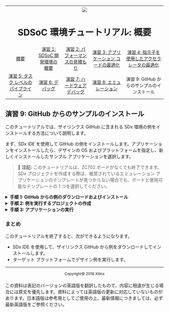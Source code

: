 ﻿
<table style="width:100%">
  <tr>
    <th width="100%" colspan="6"><img src="https://www.xilinx.com/content/dam/xilinx/imgs/press/media-kits/corporate/xilinx-logo.png" width="30%"/><h1>SDSoC 環境チュートリアル: 概要</h1>
</th>
  </tr>
  <tr>
    <td align="center"><a href="README.md">概要</a></td>
    <td align="center"><a href="lab-1-introduction-to-the-sdsoc-development-environment.md">演習 1: SDSoC 開発環境の概要</a></td>
    <td align="center"><a href="lab-2-performance-estimation.md">演習 2: パフォーマンスの見積もり</a></td>
    <td align="center"><a href="lab-3-optimize-the-application-code.md">演習 3: アプリケーション コードの最適化</a></td>
    <td align="center"><a href="lab-4-optimize-the-accelerator-using-directives.md">演習 4: 指示子を使用したアクセラレータの最適化  </a></td>
  </tr>
  <tr>
    <td align="center"><a href="lab-5-task-level-pipelining.md">演習 5: タスク レベルのパイプライン</a></td>
    <td align="center"><a href="lab-6-debug.md">演習 6: デバッグ</a></td>
    <td align="center"><a href="lab-7-hardware-debug.md">演習 7: ハードウェア デバッグ</a></td>
    <td align="center"><a href="lab-8-emulation.md">演習 8: エミュレーション</a></td>
    <td align="center">演習 9: GitHub からのサンプルのインストール</td>
</table>

## 演習 9: GitHub からのサンプルのインストール  

このチュートリアルでは、ザイリンクス GitHub に含まれる SDx 環境の例をインストールする方法について説明します。  

まず、SDx IDE を使用して GitHub の例をインストールします。アプリケーションをインストールしたら、デザインの OS およびプラットフォームを指定し、新しくインストールしたサンプル アプリケーションを選択します。  

>**:pushpin: 注記:**  このチュートリアルは、ZC702 ボードがなくても終了できます。SDx プロジェクトを作成する際は、推奨されているエミュレーション アプリケーションのテンプレートが見つからない場合でも、ボードと使用可能なテンプレートの 1 つを選択してください。  

<details>
<summary><strong>手順 1: GitHub からの例のダウンロードおよびインストール</strong></summary>  

  1. SDx Example ストアから例をダウンロードしてインストールするには、[Xilinx] → [SDx Example] をクリックします。  

     ![](./images/gvu1517375349413.png)  

  2. [SDx Example] ダイアログ ボックスが開きます。[Download] ボタンをクリックします。  

     ![](./images/wkd1517375349420.png)  

  3. 例は、次のようにインストールされます。  

     ![](./images/yea1517375349402.png)  

  4. [SDx Example Store] ダイアログ ボックスで [OK] をクリックします。例は、  
     `<install_area>/Xilinx/SDx/20xx.x/examples` にインストールされます。  

  5. SDx ライブラリも同じ方法でダウンロードできます。  

</details>

<details>
<summary><strong>手順 2: 例を実行するプロジェクトの作成</strong></summary>

  1. [File] → [New] → [SDx Project] をクリックします。  
  2. [Project Type] ページでは、デフォルトで [Application Project] がオンになっています。[Next] をクリックします。  
  3. [Project name] フィールドにプロジェクト名を指定します (例: lab9)。[New] をクリックします。  
  4. [Platform] から [zc702] を選択します。[Next] をクリックします。  
  5. [System Configuration] ドロップダウン リストから [Linux] を選択します。[Next] をクリックします。  
  6. [Available Templates] から [Array Partitioning] を選択し、[Finish] をクリックします。  
  7. [lab9] タブをクリックして SDx プロジェクト設定を選択します (タブが表示されていない場合は、[Project Explorer] で `project.sdx` ファイルをダブルクリックします)。[HW functions] パネルで、プロジェクトが作成されたときに matmul_partition_accel 関数がハードウェア関数としてマークされていることを確認します。  
  8. ハードウェア関数が削除されていたり、マークされていない場合は、[Add HW Functions] アイコンをクリックして表示されたダイアログ ボックス内でハードウェア関数を指定します。  
  9. ツールバーの [Build] アイコンをクリックしてプロジェクトをビルドします。      

</details>

<details>
<summary><strong>手順 3: アプリケーションの実行</strong></summary>

  ビルドが終わったら、前の章で説明したように、その他の例を実行する場合と同じ方法でアプリケーションを実行できるようになります。    
</details>

### まとめ  
このチュートリアルを終了すると、次ができるようになります。

  * SDx IDE を使用して、ザイリンクス GitHub から例をダウンロードしてインストールします。  
  * ターゲット プラットフォームでデザイン例を実行します。  

<hr/>
<p align="center"><sup>Copyright&copy; 2018 Xilinx</sup></p>

この資料は表記のバージョンの英語版を翻訳したもので、内容に相違が生じる場合には原文を優先します。資料によっては英語版の更新に対応していないものがあります。日本語版は参考用としてご使用の上、最新情報につきましては、必ず最新英語版をご参照ください。